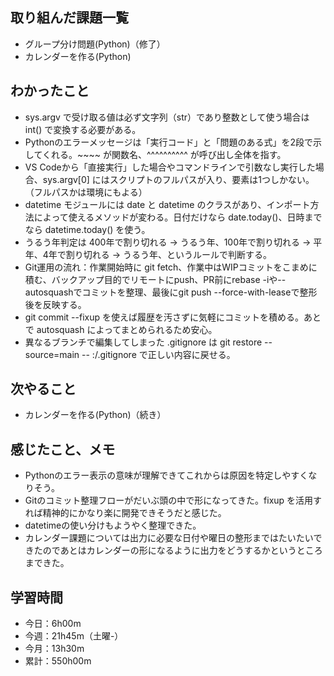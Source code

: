 ## 取り組んだ課題一覧
- グループ分け問題(Python)（修了）
- カレンダーを作る(Python)
## わかったこと
- sys.argv で受け取る値は必ず文字列（str）であり整数として使う場合は int() で変換する必要がある。
- Pythonのエラーメッセージは「実行コード」と「問題のある式」を2段で示してくれる。~~~~ が関数名、^^^^^^^^^^ が呼び出し全体を指す。
- VS Codeから「直接実行」した場合やコマンドラインで引数なし実行した場合、sys.argv[0] にはスクリプトのフルパスが入り、要素は1つしかない。（フルパスかは環境にもよる）
- datetime モジュールには date と datetime のクラスがあり、インポート方法によって使えるメソッドが変わる。日付だけなら date.today()、日時までなら datetime.today() を使う。
- うるう年判定は 400年で割り切れる → うるう年、100年で割り切れる → 平年、4年で割り切れる → うるう年、というルールで判断する。
- Git運用の流れ：作業開始時に git fetch、作業中はWIPコミットをこまめに積む、バックアップ目的でリモートにpush、PR前にrebase -iや--autosquashでコミットを整理、最後にgit push --force-with-leaseで整形後を反映する。
- git commit --fixup を使えば履歴を汚さずに気軽にコミットを積める。あとで autosquash によってまとめられるため安心。
- 異なるブランチで編集してしまった .gitignore は git restore --source=main -- :/.gitignore で正しい内容に戻せる。
## 次やること
- カレンダーを作る(Python)（続き）
## 感じたこと、メモ
- Pythonのエラー表示の意味が理解できてこれからは原因を特定しやすくなりそう。
- Gitのコミット整理フローがだいぶ頭の中で形になってきた。fixup を活用すれば精神的にかなり楽に開発できそうだと感じた。
- datetimeの使い分けもようやく整理できた。
- カレンダー課題については出力に必要な日付や曜日の整形まではたいたいできたのであとはカレンダーの形になるように出力をどうするかというところまできた。    
## 学習時間
- 今日：6h00m
- 今週：21h45m（土曜-）
- 今月：13h30m
- 累計：550h00m